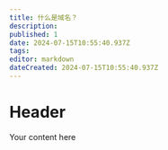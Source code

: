 ```yaml
---
title: 什么是域名？
description: 
published: 1
date: 2024-07-15T10:55:40.937Z
tags: 
editor: markdown
dateCreated: 2024-07-15T10:55:40.937Z
---
```


# Header
Your content here